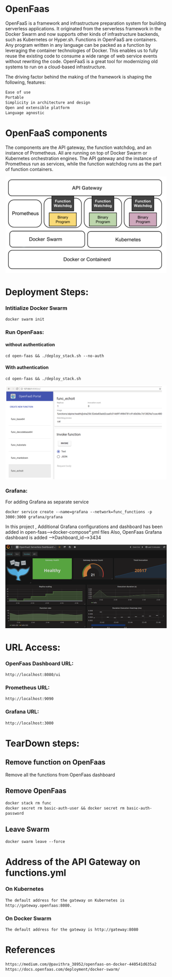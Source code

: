 # OpenFaas

OpenFaaS is a framework and infrastructure preparation system for building serverless applications. It originated from the serverless framework in the Docker Swarm and now supports other kinds of infrastructure backends, such as Kubernetes or Hyper.sh. Functions in OpenFaaS are containers. Any program written in any language can be packed as a function by leveraging the container technologies of Docker. This enables us to fully reuse the existing code to consume a wide range of web service events without rewriting the code. OpenFaaS is a great tool for modernizing old systems to run on a cloud-based infrastructure.

The driving factor behind the making of the framework is shaping the following, features:

    Ease of use
    Portable
    Simplicity in architecture and design
    Open and extensible platform
    Language agnostic
    
    
# OpenFaaS components

The components are the API gateway, the function watchdog, and an instance of Prometheus. All are running on top of Docker Swarm or Kubernetes orchestration engines. The API gateway and the instance of Prometheus run as services, while the function watchdog runs as the part of function containers.

![alt text](https://github.com/dipsscor/OpenFaas-Serverless-Framework/blob/master/screenshots/architecture.png)


# Deployment Steps:

### Intitialize Docker Swarm
    docker swarm init

### Run OpenFaas:

#### without authentication 
    cd open-faas && ./deploy_stack.sh --no-auth
    
#### With authentication 
    cd open-faas && ./deploy_stack.sh
 
 
 ![alt text](https://github.com/dipsscor/OpenFaas-Serverless-Framework/blob/master/screenshots/OpenFaas.png)
    
### Grafana:

For adding Grafana as separate service

    docker service create --name=grafana --network=func_functions -p 3000:3000 grafana/grafana

In this project , Additional Grafana configurations and dashboard has been added in open-faas-->docker-compose*.yml files
Also, OpenFaas Grafana dashboard is added -->Dashboard_id-->3434

![alt text](https://github.com/dipsscor/OpenFaas-Serverless-Framework/blob/master/screenshots/Grafana.png)


# URL Access:

### OpenFaas Dashboard URL:

    http://localhost:8080/ui
    
### Prometheus URL:

    http://localhost:9090 
    
    
### Grafana URL:

    http://localhost:3000     
    
    
    
# TearDown steps:


## Remove function on OpenFaas
Remove all the functions from OpenFaas dashboard

## Remove OpenFaas

    docker stack rm func
    docker secret rm basic-auth-user && docker secret rm basic-auth-password
    
## Leave Swarm

    docker swarm leave --force
    

# Address of the API Gateway on functions.yml

### On Kubernetes
    The default address for the gateway on Kubernetes is http://gateway.openfaas:8080.

### On Docker Swarm
    The default address for the gateway is http://gateway:8080
    

# References

    https://medium.com/@pavithra_38952/openfaas-on-docker-440541d635a2
    https://docs.openfaas.com/deployment/docker-swarm/
    
